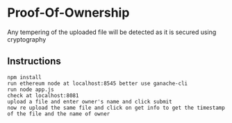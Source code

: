 # Proof-Of-Ownership
Any tempering of the uploaded file will be detected as it is secured using cryptography
## Instructions
```
npm install
run ethereum node at localhost:8545 better use ganache-cli
run node app.js
check at localhost:8081
upload a file and enter owner's name and click submit
now re upload the same file and click on get info to get the timestamp of the file and the name of owner
```
